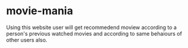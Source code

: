 # movie-mania
Using this website user will get recommedend moview according to a person's previous watched movies and according to same behaiours of other users also.
